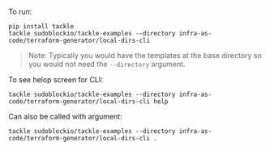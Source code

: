 
To run:

```shell
pip install tackle 
tackle sudoblockio/tackle-examples --directory infra-as-code/terraform-generator/local-dirs-cli 
```

> Note: Typically you would have the templates at the base directory so you would not need the `--directory` argument.

To see helop screen for CLI: 

```shell
tackle sudoblockio/tackle-examples --directory infra-as-code/terraform-generator/local-dirs-cli help
```

Can also be called with argument:

```shell
tackle sudoblockio/tackle-examples --directory infra-as-code/terraform-generator/local-dirs-cli .
```
